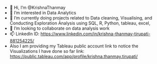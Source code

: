- 👋 Hi, I’m @KrishnaThanmay
- 👀 I’m interested in Data Analytics
- 🌱 I’m currently doing projects related to Data cleaning, Visualising, and Conducting Exploration Analysis using SQL, R, Python, tableau, excel, 
- 💞️ I’m looking to collaborate on data analysis work
- 📫 LinkedIn ID: https://www.linkedin.com/in/krishna-thanmay-tirupati-881254225/
- Also I am providing my Tableau public account link to notice the Visualizations I have done so far link: https://public.tableau.com/app/profile/krishna.thanmay.tirupati/
<!---
KrishnaThanmay/KrishnaThanmay is a ✨ special ✨ repository because its `README.md` (this file) appears on your GitHub profile.
You can click the Preview link to take a look at your changes.
--->
